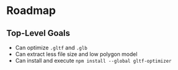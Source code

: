 # Roadmap

## Top-Level Goals

- Can optimize `.gltf` and `.glb`
- Can extract less file size and low polygon model
- Can install and execute `npm install --global gltf-optimizer`
